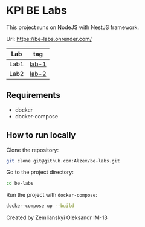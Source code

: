 # KPI BE Labs

This project runs on NodeJS with NestJS framework.

Url: https://be-labs.onrender.com/

| Lab  | tag                                                  |
|------|------------------------------------------------------|
| Lab1 | [lab-1](https://github.com/Alzex/be-labs/tree/lab-1) |
| Lab2 | [lab-2](https://github.com/Alzex/be-labs/tree/lab-2) |


## Requirements
- docker
- docker-compose

## How to run locally
Clone the repository:
```bash
git clone git@github.com:Alzex/be-labs.git
```

Go to the project directory:
```bash
cd be-labs
```

Run the project with `docker-compose`:
```bash
docker-compose up --build
```

Created by Zemlianskyi Oleksandr IM-13
